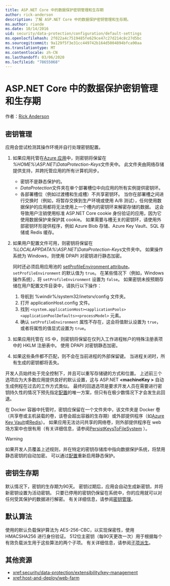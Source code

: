 ```yaml
---
title: ASP.NET Core 中的数据保护密钥管理和生存期
author: rick-anderson
description: 了解 ASP.NET Core 中的数据保护密钥管理和生存期。
ms.author: riande
ms.date: 10/14/2016
uid: security/data-protection/configuration/default-settings
ms.openlocfilehash: 2f022a4c7519485fe629ce47c27d214c8c27d5bc
ms.sourcegitcommit: 9a129f5f3e31cc449742b164d5004894bfca90aa
ms.translationtype: MT
ms.contentlocale: zh-CN
ms.lasthandoff: 03/06/2020
ms.locfileid: "78655068"
---
```

# <a name="data-protection-key-management-and-lifetime-in-aspnet-core"></a>ASP.NET Core 中的数据保护密钥管理和生存期

作者：[Rick Anderson](https://twitter.com/RickAndMSFT)

## <a name="key-management"></a>密钥管理

应用会尝试检测其操作环境并自行处理密钥配置。

1. 如果应用托管在[Azure 应用](https://azure.microsoft.com/services/app-service/)中，则密钥将保留在 *%HOME%\ASP.NET\DataProtection-Keys*文件夹中。 此文件夹由网络存储提供支持，并跨托管应用的所有计算机同步。
   * 密钥不是静态保护的。
   * *DataProtection*文件夹在单个部署槽位中向应用的所有实例提供密钥环。
   * 各部署槽位（例如过渡槽和生成槽）不共享密钥环。 当你在部署槽之间进行交换时（例如，将暂存交换到生产环境或使用 A/B 测试），任何使用数据保护的应用都将无法使用上一个槽内的密钥环来解密存储的数据。 这会导致用户注销使用标准 ASP.NET Core cookie 身份验证的应用，因为它使用数据保护来保护其 cookie。 如果需要与槽无关的密钥环，请使用外部密钥环形提供程序，例如 Azure Blob 存储、Azure Key Vault、SQL 存储或 Redis 缓存。

1. 如果用户配置文件可用，则密钥将保留在 *%LOCALAPPDATA%\ASP.NET\DataProtection-Keys*文件夹中。 如果操作系统为 Windows，则使用 DPAPI 对密钥进行静态加密。

   同时还必须启用应用池的 [setProfileEnvironment attribute](/iis/configuration/system.applicationhost/applicationpools/add/processmodel#configuration)。 `setProfileEnvironment` 的默认值为 `true`。 在某些情况下（例如，Windows 操作系统），将 `setProfileEnvironment` 设置为 `false`。 如果密钥未按预期存储在用户配置文件目录中，请执行以下操作：

   1. 导航到 %windir%/system32/inetsrv/config 文件夹。
   1. 打开 applicationHost.config 文件。
   1. 找到 `<system.applicationHost><applicationPools><applicationPoolDefaults><processModel>` 元素。
   1. 确认 `setProfileEnvironment` 属性不存在，这会将值默认设置为 `true`，或者将属性的值显式设置为 `true`。

1. 如果应用托管在 IIS 中，则密钥将保留在仅列入工作进程帐户的特殊注册表项中的 HKLM 注册表中。 使用 DPAPI 对密钥静态加密。

1. 如果这些条件都不匹配，则不会在当前进程的外部保留键。 当进程关闭时，所有生成的密钥都将丢失。

开发人员始终处于完全控制下，并且可以重写存储键的方式和位置。 上述前三个选项应为大多数应用提供良好的默认设置，这与 ASP.NET **\<machineKey >** 自动生成例程在过去的工作方式类似。 最终的回退选项是要求开发人员在需要进行密钥持久性的情况下预先指定[配置](xref:security/data-protection/configuration/overview)的唯一方案，但只有在极少数情况下才会发生此回退。

在 Docker 容器中托管时，密钥应保留在一个文件夹中，该文件夹是 Docker 卷（共享卷或主机装载的卷，该卷会超出容器的生存期）或外部提供程序（如[Azure Key Vault](https://azure.microsoft.com/services/key-vault/)或[Redis](https://redis.io/)）。 如果应用无法访问共享的网络卷，则外部提供程序在 web 场方案中也很有用（有关详细信息，请参阅[PersistKeysToFileSystem](xref:security/data-protection/configuration/overview#persistkeystofilesystem) ）。

> [!WARNING]
> 如果开发人员覆盖上述规则，并在特定的密钥存储库中指向数据保护系统，将禁用静态密钥的自动加密。 可以通过[配置](xref:security/data-protection/configuration/overview)重新启用静态保护。

## <a name="key-lifetime"></a>密钥生存期

默认情况下，密钥的生存期为90天。 密钥过期后，应用会自动生成新密钥，并将新密钥设置为活动密钥。 只要已停用的密钥仍保留在系统中，你的应用就可以对任何受其保护的数据进行解密。 有关详细信息，请参阅[密钥管理](xref:security/data-protection/implementation/key-management#key-expiration-and-rolling)。

## <a name="default-algorithms"></a>默认算法

使用的默认负载保护算法为 AES-256-CBC，以实现保密性，使用 HMACSHA256 进行身份验证。 512位主密钥（每90天更改一次）用于根据每个有效负载派生用于这些算法的两个子项。 有关详细信息，请参阅[子项派生](xref:security/data-protection/implementation/subkeyderivation#additional-authenticated-data-and-subkey-derivation)。

## <a name="additional-resources"></a>其他资源

* <xref:security/data-protection/extensibility/key-management>
* <xref:host-and-deploy/web-farm>
